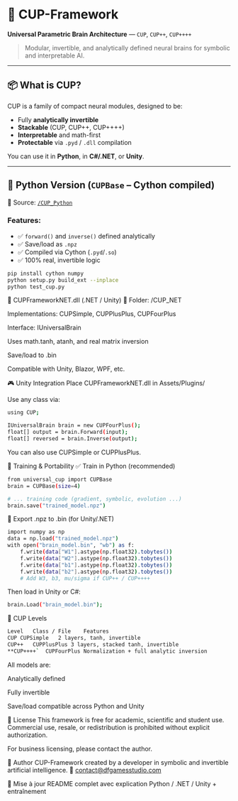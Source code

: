 # 🧠 CUP-Framework

**Universal Parametric Brain Architecture** — `CUP`, `CUP++`, `CUP++++`

> Modular, invertible, and analytically defined neural brains for symbolic and interpretable AI.

---

## 📦 What is CUP?

CUP is a family of compact neural modules, designed to be:
- Fully **analytically invertible**
- **Stackable** (CUP, CUP++, CUP++++)
- **Interpretable** and math-first
- **Protectable** via `.pyd` / `.dll` compilation

You can use it in **Python**, in **C#/.NET**, or **Unity**.

---

## 🐍 Python Version (`CUPBase` – Cython compiled)

🔧 Source: [`/CUP_Python`](./CUP_Python)

### Features:
- ✅ `forward()` and `inverse()` defined analytically
- ✅ Save/load as `.npz`
- ✅ Compiled via Cython (`.pyd`/`.so`)
- ✅ 100% real, invertible logic

```bash
pip install cython numpy
python setup.py build_ext --inplace
python test_cup.py
```
🧩 CUPFrameworkNET.dll (.NET / Unity)
📁 Folder: /CUP_NET

Implementations: CUPSimple, CUPPlusPlus, CUPFourPlus

Interface: IUniversalBrain

Uses math.tanh, atanh, and real matrix inversion

Save/load to .bin

Compatible with Unity, Blazor, WPF, etc.

🎮 Unity Integration
Place CUPFrameworkNET.dll in Assets/Plugins/

Use any class via:
```bash
using CUP;

IUniversalBrain brain = new CUPFourPlus();
float[] output = brain.Forward(input);
float[] reversed = brain.Inverse(output);
```
You can also use CUPSimple or CUPPlusPlus.

🧪 Training & Portability
✅ Train in Python (recommended)
```bash
from universal_cup import CUPBase
brain = CUPBase(size=4)

# ... training code (gradient, symbolic, evolution ...)
brain.save("trained_model.npz")
```
🔄 Export .npz to .bin (for Unity/.NET)
```bash
import numpy as np
data = np.load("trained_model.npz")
with open("brain_model.bin", "wb") as f:
    f.write(data["W1"].astype(np.float32).tobytes())
    f.write(data["W2"].astype(np.float32).tobytes())
    f.write(data["b1"].astype(np.float32).tobytes())
    f.write(data["b2"].astype(np.float32).tobytes())
    # Add W3, b3, mu/sigma if CUP++ / CUP++++
```

Then load in Unity or C#:
```bash
brain.Load("brain_model.bin");
```

🧠 CUP Levels

```bash
Level	Class / File	Features
CUP	CUPSimple	2 layers, tanh, invertible
CUP++	CUPPlusPlus	3 layers, stacked tanh, invertible
**CUP++++`	CUPFourPlus	Normalization + full analytic inversion
```

All models are:

Analytically defined

Fully invertible

Save/load compatible across Python and Unity

🔐 License
This framework is free for academic, scientific and student use.
Commercial use, resale, or redistribution is prohibited without explicit authorization.

For business licensing, please contact the author.

👤 Author
CUP-Framework created by a developer in symbolic and invertible artificial intelligence.
📧 contact@dfgamesstudio.com

🔁 Mise à jour README complet avec explication Python / .NET / Unity + entraînement
